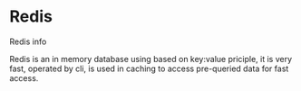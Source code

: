 # Redis
Redis info

Redis is an in memory database using based on key:value priciple, it is very fast, operated by cli, is used in caching to access pre-queried data for fast access.
